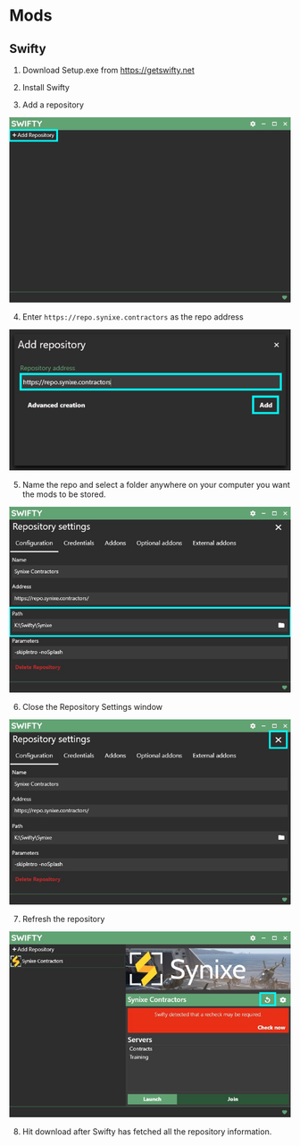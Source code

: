 # Mods

## Swifty

1. Download Setup.exe from <https://getswifty.net>

2. Install Swifty

3. Add a repository

![add repo](swifty-images/swifty_1.png)

4. Enter `https://repo.synixe.contractors` as the repo address

![enter address](swifty-images/swifty_2.png)

5. Name the repo and select a folder anywhere on your computer you want the mods to be stored.

![details](swifty-images/swifty_3.png)

6. Close the Repository Settings window

![close](swifty-images/swifty_4.png)

7. Refresh the repository

![refresh](swifty-images/swifty_5.png)

8. Hit download after Swifty has fetched all the repository information.
